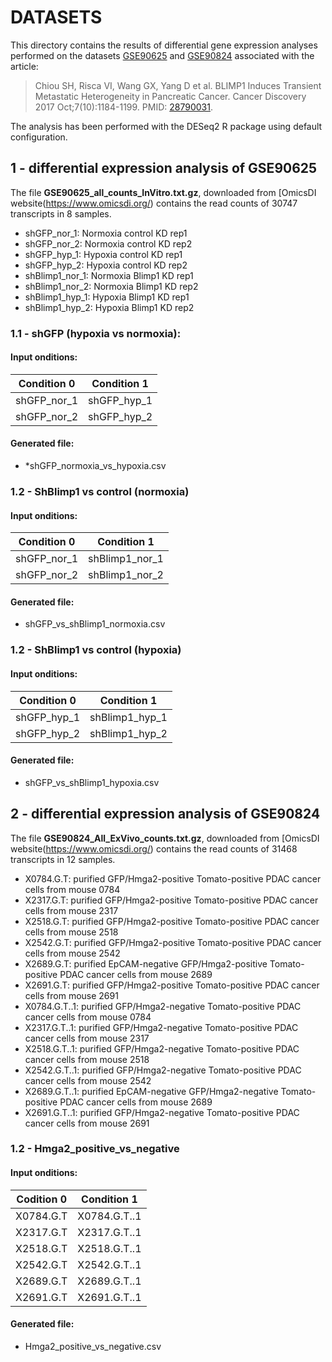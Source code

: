 # DATASETS

This directory contains the results of differential gene expression analyses performed on the datasets [GSE90625](https://www.omicsdi.org/dataset/geo/GSE90625) and [GSE90824](https://www.omicsdi.org/dataset/geo/GSE90824) associated with the article:
> Chiou SH, Risca VI, Wang GX, Yang D et al. BLIMP1 Induces Transient Metastatic Heterogeneity in Pancreatic Cancer. Cancer Discovery 2017 Oct;7(10):1184-1199. PMID: [28790031](https://www.ncbi.nlm.nih.gov/pubmed/28790031).

The analysis has been performed with the DESeq2 R package using default configuration.

## 1 - differential expression analysis of GSE90625

The file **GSE90625_all_counts_InVitro.txt.gz**, downloaded from [OmicsDI website(https://www.omicsdi.org/) contains the read counts of 30747 transcripts in 8 samples.
* shGFP_nor_1: Normoxia control KD rep1 
* shGFP_nor_2: Normoxia control KD rep2
* shGFP_hyp_1: Hypoxia control KD rep1
* shGFP_hyp_2: Hypoxia control KD rep2
* shBlimp1_nor_1: Normoxia Blimp1 KD rep1
* shBlimp1_nor_2: Normoxia Blimp1 KD rep2
* shBlimp1_hyp_1: Hypoxia Blimp1 KD rep1
* shBlimp1_hyp_2: Hypoxia Blimp1 KD rep2	

### 1.1 - shGFP (hypoxia vs normoxia): 
  
#### Input onditions:
|      Condition 0    |    Condition 1      |
| ------------------- | ------------------- |
|      shGFP_nor_1    |    shGFP_hyp_1      |
|      shGFP_nor_2    |    shGFP_hyp_2      |

#### Generated file:
* *shGFP_normoxia_vs_hypoxia.csv

### 1.2 - ShBlimp1 vs control (normoxia)
  
#### Input onditions:
|      Condition 0    |    Condition 1      |
| ------------------- | ------------------- |
|      shGFP_nor_1    |    shBlimp1_nor_1   |
|      shGFP_nor_2    |    shBlimp1_nor_2   |

#### Generated file:
* shGFP_vs_shBlimp1_normoxia.csv

### 1.2 - ShBlimp1 vs control (hypoxia)
  
#### Input onditions:
|      Condition 0    |    Condition 1      |
| ------------------- | ------------------- |
|      shGFP_hyp_1    |    shBlimp1_hyp_1   |
|      shGFP_hyp_2    |    shBlimp1_hyp_2   |

#### Generated file:
* shGFP_vs_shBlimp1_hypoxia.csv

## 2 - differential expression analysis of GSE90824

The file **GSE90824_All_ExVivo_counts.txt.gz**, downloaded from [OmicsDI website(https://www.omicsdi.org/) contains the read counts of 31468 transcripts in 12 samples.
* X0784.G.T: purified GFP/Hmga2-positive Tomato-positive PDAC cancer cells from mouse 0784
* X2317.G.T: purified GFP/Hmga2-positive Tomato-positive PDAC cancer cells from mouse 2317
* X2518.G.T: purified GFP/Hmga2-positive Tomato-positive PDAC cancer cells from mouse 2518
* X2542.G.T: purified GFP/Hmga2-positive Tomato-positive PDAC cancer cells from mouse 2542
* X2689.G.T: purified EpCAM-negative GFP/Hmga2-positive Tomato-positive PDAC cancer cells from mouse 2689
* X2691.G.T: purified GFP/Hmga2-positive Tomato-positive PDAC cancer cells from mouse 2691
* X0784.G.T..1: purified GFP/Hmga2-negative Tomato-positive PDAC cancer cells from mouse 0784
* X2317.G.T..1: purified GFP/Hmga2-negative Tomato-positive PDAC cancer cells from mouse 2317
* X2518.G.T..1: purified GFP/Hmga2-negative Tomato-positive PDAC cancer cells from mouse 2518
* X2542.G.T..1: purified GFP/Hmga2-negative Tomato-positive PDAC cancer cells from mouse 2542
* X2689.G.T..1: purified EpCAM-negative GFP/Hmga2-negative Tomato-positive PDAC cancer cells from mouse 2689
* X2691.G.T..1: purified GFP/Hmga2-negative Tomato-positive PDAC cancer cells from mouse 2691
 
### 1.2 - Hmga2_positive_vs_negative
  
#### Input onditions:
|      Codition 0     |      Condition 1    |
| ------------------- | ------------------- |
|      X0784.G.T      |    X0784.G.T..1     |
|      X2317.G.T      |    X2317.G.T..1     |
|      X2518.G.T      |    X2518.G.T..1     |
|      X2542.G.T      |    X2542.G.T..1     |
|      X2689.G.T      |    X2689.G.T..1     |
|      X2691.G.T      |    X2691.G.T..1     |

#### Generated file:
* Hmga2_positive_vs_negative.csv
